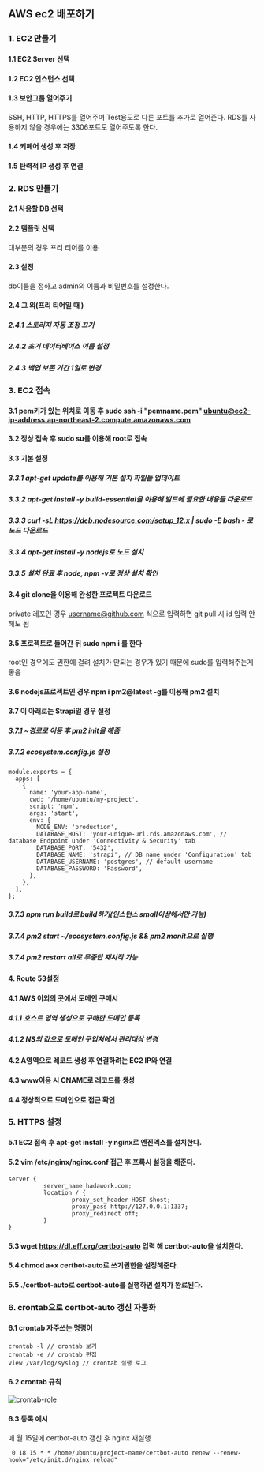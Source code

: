 ## AWS ec2 배포하기

### 1. EC2 만들기

#### 1.1 EC2 Server 선택

#### 1.2 EC2 인스턴스 선택

#### 1.3 보안그룹 열어주기

SSH, HTTP, HTTPS를 열어주며 Test용도로 다른 포트를 추가로 열어준다.
RDS를 사용하지 않을 경우에는 3306포트도 열어주도록 한다.

#### 1.4 키페어 생성 후 저장

#### 1.5 탄력적 IP 생성 후 연결

### 2. RDS 만들기

#### 2.1 사용할 DB 선택

#### 2.2 템플릿 선택

대부분의 경우 프리 티어를 이용

#### 2.3 설정

db이름을 정하고 admin의 이름과 비밀번호를 설정한다.

#### 2.4 그 외(프리 티어일 때 )

##### 2.4.1 스토리지 자동 조정 끄기

##### 2.4.2 초기 데이터베이스 이름 설정

##### 2.4.3 백업 보존 기간 1일로 변경

### 3. EC2 접속

#### 3.1 pem키가 있는 위치로 이동 후 sudo ssh -i "pemname.pem" ubuntu@ec2-ip-address.ap-northeast-2.compute.amazonaws.com

#### 3.2 정상 접속 후 sudo su를 이용해 root로 접속

#### 3.3 기본 설정

##### 3.3.1 apt-get update를 이용해 기본 설치 파일들 업데이트

##### 3.3.2 apt-get install -y build-essential을 이용해 빌드에 필요한 내용들 다운로드

##### 3.3.3 curl -sL https://deb.nodesource.com/setup_12.x | sudo -E bash - 로 노드 다운로드

##### 3.3.4 apt-get install -y nodejs로 노드 설치

##### 3.3.5 설치 완료 후 node, npm -v로 정상 설치 확인

#### 3.4 git clone을 이용해 완성한 프로젝트 다운로드

private 레포인 경우 username@github.com 식으로 입력하면 git pull 시 id 입력 안해도 됨

#### 3.5 프로젝트로 들어간 뒤 sudo npm i 를 한다

root인 경우에도 권한에 걸려 설치가 안되는 경우가 있기 때문에 sudo를 입력해주는게 좋음

#### 3.6 nodejs프로젝트인 경우 npm i pm2@latest -g를 이용해 pm2 설치

#### 3.7 이 아래로는 Strapi일 경우 설정

##### 3.7.1 ~경로로 이동 후 pm2 init을 해줌

##### 3.7.2 ecosystem.config.js 설정

```
module.exports = {
  apps: [
    {
      name: 'your-app-name',
      cwd: '/home/ubuntu/my-project',
      script: 'npm',
      args: 'start',
      env: {
        NODE_ENV: 'production',
        DATABASE_HOST: 'your-unique-url.rds.amazonaws.com', // database Endpoint under 'Connectivity & Security' tab
        DATABASE_PORT: '5432',
        DATABASE_NAME: 'strapi', // DB name under 'Configuration' tab
        DATABASE_USERNAME: 'postgres', // default username
        DATABASE_PASSWORD: 'Password',
      },
    },
  ],
};
```

##### 3.7.3 npm run build로 build하기(인스턴스 small이상에서만 가능)

##### 3.7.4 pm2 start ~/ecosystem.config.js && pm2 monit으로 실행

##### 3.7.4 pm2 restart all로 무중단 재시작 가능

#### 4. Route 53설정

#### 4.1 AWS 이외의 곳에서 도메인 구매시

##### 4.1.1 호스트 영역 생성으로 구매한 도메인 등록

##### 4.1.2 NS의 값으로 도메인 구입처에서 관리대상 변경

#### 4.2 A영역으로 레코드 생성 후 연결하려는 EC2 IP와 연결

#### 4.3 www이용 시 CNAME로 레코드를 생성

#### 4.4 정상적으로 도메인으로 접근 확인

### 5. HTTPS 설정

#### 5.1 EC2 접속 후 apt-get install -y nginx로 엔진엑스를 설치한다.

#### 5.2 vim /etc/nginx/nginx.conf 접근 후 프록시 설정을 해준다.

```
server {
          server_name hadawork.com;
          location / {
                  proxy_set_header HOST $host;
                  proxy_pass http://127.0.0.1:1337;
                  proxy_redirect off;
          }
}
```

#### 5.3 wget https://dl.eff.org/certbot-auto 입력 해 certbot-auto을 설치한다.

#### 5.4 chmod a+x certbot-auto로 쓰기권한을 설정해준다.

#### 5.5 ./certbot-auto로 certbot-auto를 실행하면 설치가 완료된다.

### 6. crontab으로 certbot-auto 갱신 자동화

#### 6.1 crontab 자주쓰는 명령어

```
crontab -l // crontab 보기
crontab -e // crontab 편집
view /var/log/syslog // crontab 실행 로그
```

#### 6.2 crontab 규칙

<img src="https://www.ostechnix.com/wp-content/uploads/2018/05/cron-job-format-1.png" alt="crontab-role" />

#### 6.3 등록 예시

매 월 15일에 certbot-auto 갱신 후 nginx 재실행

```
 0 18 15 * * /home/ubuntu/project-name/certbot-auto renew --renew-hook="/etc/init.d/nginx reload"
```
